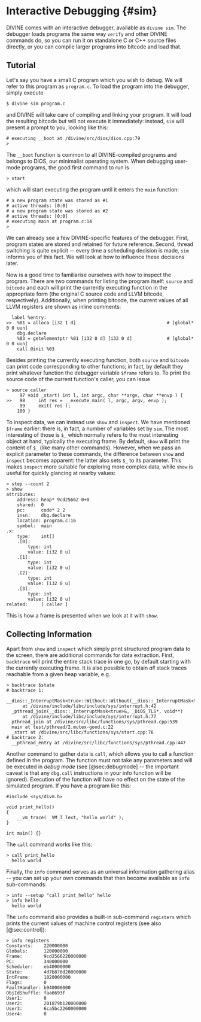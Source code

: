 # Interactive Debugging {#sim}

DIVINE comes with an interactive debugger, available as `divine sim`. The
debugger loads programs the same way `verify` and other DIVINE commands do, so
you can run it on standalone C or C++ source files directly, or you can compile
larger programs into bitcode and load that.

## Tutorial

Let's say you have a small C program which you wish to debug. We will refer to
this program as `program.c`. To load the program into the debugger, simply execute

    $ divine sim program.c

and DIVINE will take care of compiling and linking your program. It will load
the resulting bitcode but will not execute it immediately: instead, `sim` will
present a prompt to you, looking like this:

    # executing __boot at /divine/src/dios/dios.cpp:79
    >

The `__boot` function is common to all DIVINE-compiled programs and belongs to
DiOS, our minimalist operating system. When debugging user-mode programs, the
good first command to run is

    > start

which will start executing the program until it enters the `main` function:

    # a new program state was stored as #1
    # active threads: [0:0]
    # a new program state was stored as #2
    # active threads: [0:0]
    # executing main at program.c:14
    >

We can already see a few DIVINE-specific features of the debugger. First,
program states are stored and retained for future reference. Second, thread
switching is quite explicit -- every time a scheduling decision is made, `sim`
informs you of this fact. We will look at how to influence these decisions
later.

Now is a good time to familiarise ourselves with how to inspect the
program. There are two commands for listing the program itself: `source` and
`bitcode` and each will print the currently executing function in the
appropriate form (the original C source code and LLVM bitcode,
respectively). Additionally, when printing bitcode, the current values of all
LLVM registers are shown as inline comments:

      label %entry:
    >>  %01 = alloca [i32 1 d]                                  # [global* 0 0 uun]
        dbg.declare 
        %03 = getelementptr %01 [i32 0 d] [i32 0 d]             # [global* 0 0 uun]
        call @init %03 

Besides printing the currently executing function, both `source` and `bitcode`
can print code corresponding to other functions; in fact, by default they print
whatever function the debugger variable `$frame` refers to. To print the source
code of the current function's caller, you can issue

    > source caller
         97 void _start( int l, int argc, char **argv, char **envp ) {
    >>   98     int res = __execute_main( l, argc, argv, envp );
         99     exit( res );
        100 }

To inspect data, we can instead use `show` and `inspect`. We have mentioned
`$frame` earlier: there is, in fact, a number of variables set by `sim`. The
most interesting of those is `$_` which normally refers to the most interesting
object at hand, typically the executing frame. By default, `show` will print
the content of `$_` (like many other commands). However, when we pass an
explicit parameter to these commands, the difference between `show` and
`inspect` becomes apparent: the latter also sets `$_` to its parameter. This
makes `inspect` more suitable for exploring more complex data, while `show` is
useful for quickly glancing at nearby values:

    > step --count 2
    > show
    attributes:
        address: heap* 9cd25662 0+0
        shared:  0
        pc:      code* 2 2
        insn:    dbg.declare 
        location: program.c:16
        symbol:  main
    .x:
        type:    int[]
        .[0]:
            type: int
            value: [i32 0 u]
        .[1]:
            type: int
            value: [i32 0 u]
        .[2]:
            type: int
            value: [i32 0 u]
        .[3]:
            type: int
            value: [i32 0 u]
    related:     [ caller ]

This is how a frame is presented when we look at it with `show`.

## Collecting Information

Apart from `show` and `inspect` which simply print structured program data to
the screen, there are additional commands for data extraction. First,
`backtrace` will print the entire stack trace in one go, by default starting
with the currently executing frame. It is also possible to obtain *all* stack
traces reachable from a given heap variable, e.g.

    > backtrace $state
    # backtrace 1:
      __dios::_InterruptMask<true>::Without::Without(__dios::_InterruptMask<true>&)
          at /divine/include/libc/include/sys/interrupt.h:42
      _pthread_join(__dios::_InterruptMask<true>&, _DiOS_TLS*, void**)
          at /divine/include/libc/include/sys/interrupt.h:77
      pthread_join at /divine/src/libc/functions/sys/pthread.cpp:539
      main at test/pthread/2.mutex-good.c:22
      _start at /divine/src/libc/functions/sys/start.cpp:76
    # backtrace 2:
      __pthread_entry at /divine/src/libc/functions/sys/pthread.cpp:447

Another command to gather data is `call`, which allows you to call a function
defined in the program. The function must not take any parameters and will be
executed in *debug mode* (see [@sec:debugmode] -- the important caveat is that
any `dbg.call` instructions in your info function will be ignored). Execution
of the function will have no effect on the state of the simulated program. If
you have a program like this:

~~~ {.c}
#include <sys/divm.h>

void print_hello()
{
    __vm_trace( _VM_T_Text, "hello world" );
}

int main() {}
~~~

The `call` command works like this:

    > call print_hello
      hello world

Finally, the `info` command serves as an universal information gathering alias
-- you can set up your own commands that then become available as `info`
sub-commands:

    > info --setup "call print_hello" hello
    > info hello
      hello world

The `info` command also provides a built-in sub-command `registers` which
prints the current values of machine control registers (see also
[@sec:control]):

    > info registers
    Constants:    220000000
    Globals:      120000000
    Frame:        9cd2566220000000
    PC:           340000000
    Scheduler:    eb40000000
    State:        4d7b876d20000000
    IntFrame:     1020000000
    Flags:        0
    FaultHandler: b940000000
    ObjIdShuffle: faa6693f
    User1:        0
    User2:        201879b120000000
    User3:        6ca5bc2260000000
    User4:        0
